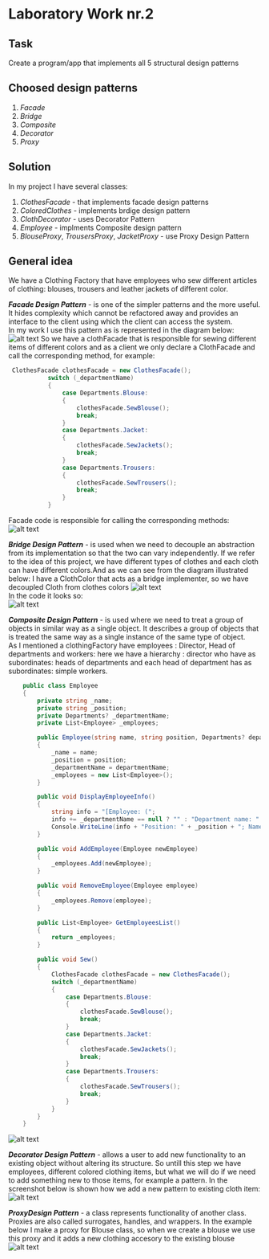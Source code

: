 # Laboratory Work nr.2
## Task 
Create a program/app that implements all 5 structural design patterns
## Choosed design patterns
1. _Facade_
2. _Bridge_
3. _Composite_
4. _Decorator_
5. _Proxy_

## Solution 
In my project I have several classes:
1. _ClothesFacade_  - that implements facade design patterns
2. _ColoredClothes_ - implements brdige design pattern
3. _ClothDecorator_ - uses Decorator Pattern
4. _Employee_ -  implments Composite design pattern
5. _BlouseProxy_, _TrousersProxy_, _JacketProxy_  - use Proxy Design Pattern 

## General idea
We have a Clothing Factory that have employees who sew different articles of clothing: blouses, trousers and leather jackets of 
different color.

*__Facade Design Pattern__* - is one of the simpler patterns and the more useful. It hides complexity which cannot be refactored away 
 and provides an interface to the client using which the client can access the system.  
 In my work  I use this pattern as is represented in the diagram below: 
 ![alt text](screens/facade.PNG "Logo Title Text 1")
 So we have  a clothFacade that is responsible for sewing different items of different colors and as a client we only declare a ClothFacade and
 call the corresponding method, for example: 
 ```c#
  ClothesFacade clothesFacade = new ClothesFacade();
            switch (_departmentName)
            {
                case Departments.Blouse:
                {
                    clothesFacade.SewBlouse();
                    break;
                }
                case Departments.Jacket:
                {
                    clothesFacade.SewJackets();
                    break;
                }
                case Departments.Trousers:
                {
                    clothesFacade.SewTrousers();
                    break;
                }
            }
```
Facade code is responsible for calling  the corresponding methods:
 ![alt text](screens/facadeCode.PNG "Logo Title Text 1")

*__Bridge Design Pattern__* - is used when we need to decouple an abstraction from its implementation so that the two can vary independently.
If we refer to the idea  of this project, we have different types of clothes and each cloth can have different colors.And as we can see from the diagram illustrated below: I have a ClothColor  that acts as a bridge implementer, so we have decoupled Cloth from clothes colors
 ![alt text](screens/bridge.PNG "Logo Title Text 1")   
 In the code it looks so:   
  ![alt text](screens/bridgeCode.PNG "Logo Title Text 1") 
  
  *__Composite Design Pattern__* - is used where we need to treat a group of objects in similar way as a single object. It describes a group of objects that is treated the same way as a single instance of the same type of object.  
As I mentioned a clothingFactory have employees : Director, Head of departments and workers: here we have a hierarchy : director who have as subordinates: heads of departments and each head of department has as subordinates: simple workers.
```c#
    public class Employee 
    {
        private string _name;
        private string _position;
        private Departments? _departmentName;
        private List<Employee> _employees;

        public Employee(string name, string position, Departments? departmentName)
        {
            _name = name;
            _position = position;
            _departmentName = departmentName;
            _employees = new List<Employee>();
        }

        public void DisplayEmployeeInfo()
        {
            string info = "[Employee: (";
            info += _departmentName == null ? "" : "Department name: " + _departmentName + "; ";
            Console.WriteLine(info + "Position: " + _position + "; Name: " + _name + ")]");
        }

        public void AddEmployee(Employee newEmployee)
        {
            _employees.Add(newEmployee);
        }

        public void RemoveEmployee(Employee employee)
        {
            _employees.Remove(employee);
        }

        public List<Employee> GetEmployeesList()
        {
            return _employees;
        }

        public void Sew()
        {
            ClothesFacade clothesFacade = new ClothesFacade();
            switch (_departmentName)
            {
                case Departments.Blouse:
                {
                    clothesFacade.SewBlouse();
                    break;
                }
                case Departments.Jacket:
                {
                    clothesFacade.SewJackets();
                    break;
                }
                case Departments.Trousers:
                {
                    clothesFacade.SewTrousers();
                    break;
                }
            }
        }
    }
```
  ![alt text](screens/composite.PNG "Logo Title Text 1") 

*__Decorator Design Pattern__* - allows a user to add new functionality to an existing object without altering its structure.
So untill this step we have employees, different colored clothing items, but what we will do if we need to add something new to those items, for example a pattern. 
In the screenshot below is shown how we add a new pattern to existing cloth item: 
  ![alt text](screens/decorator.PNG "Logo Title Text 1")  
  
*__ProxyDesign Pattern__* - a class represents functionality of another class. Proxies are also called surrogates, handles, and wrappers. 
In the example below I make a proxy for Blouse class, so when we create a blouse we use this proxy and it adds a new clothing accesory to the existing blouse 
 ![alt text](screens/proxy.PNG "Logo Title Text 1") 



 



